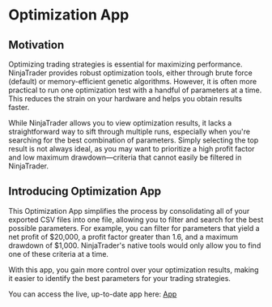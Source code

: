 # Optimization App

## Motivation
Optimizing trading strategies is essential for maximizing performance. NinjaTrader provides robust optimization tools, either through brute force (default) or memory-efficient genetic algorithms. However, it is often more practical to run one optimization test with a handful of parameters at a time. This reduces the strain on your hardware and helps you obtain results faster.

While NinjaTrader allows you to view optimization results, it lacks a straightforward way to sift through multiple runs, especially when you're searching for the best combination of parameters. Simply selecting the top result is not always ideal, as you may want to prioritize a high profit factor and low maximum drawdown—criteria that cannot easily be filtered in NinjaTrader.

## Introducing Optimization App
This Optimization App simplifies the process by consolidating all of your exported CSV files into one file, allowing you to filter and search for the best possible parameters. For example, you can filter for parameters that yield a net profit of $20,000, a profit factor greater than 1.6, and a maximum drawdown of $1,000. NinjaTrader's native tools would only allow you to find one of these criteria at a time.

With this app, you gain more control over your optimization results, making it easier to identify the best parameters for your trading strategies.

You can access the live, up-to-date app here: [App](https://ninja-trader-binder-production.up.railway.app)

## 
